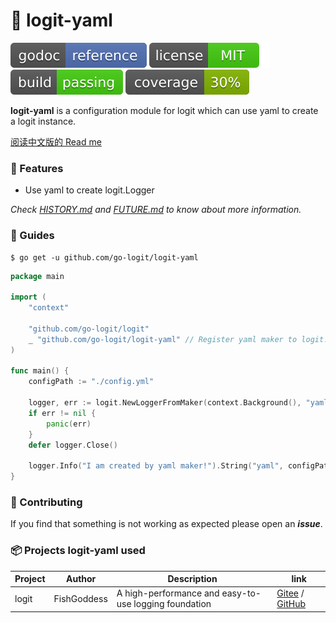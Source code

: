 # 📝 logit-yaml

[![Go Doc](_icons/godoc.svg)](https://pkg.go.dev/github.com/FishGoddess/props)
[![License](_icons/license.svg)](https://opensource.org/licenses/MIT)
[![License](_icons/build.svg)](_icons/build.svg)
[![License](_icons/coverage.svg)](_icons/coverage.svg)

**logit-yaml** is a configuration module for logit which can use yaml to create a logit instance.

[阅读中文版的 Read me](./README.md)

### 🥇 Features

* Use yaml to create logit.Logger

_Check [HISTORY.md](./HISTORY.md) and [FUTURE.md](./FUTURE.md) to know about more information._

### 📖 Guides

```shell
$ go get -u github.com/go-logit/logit-yaml
```

```go
package main

import (
	"context"

	"github.com/go-logit/logit"
	_ "github.com/go-logit/logit-yaml" // Register yaml maker to logit.
)

func main() {
	configPath := "./config.yml"

	logger, err := logit.NewLoggerFromMaker(context.Background(), "yaml", configPath)
	if err != nil {
		panic(err)
	}
	defer logger.Close()

	logger.Info("I am created by yaml maker!").String("yaml", configPath).End()
}
```

### 👥 Contributing

If you find that something is not working as expected please open an _**issue**_.

### 📦 Projects logit-yaml used

| Project | Author      | Description                                           | link                                                                                    |
|---------|-------------|-------------------------------------------------------|-----------------------------------------------------------------------------------------|
| logit   | FishGoddess | A high-performance and easy-to-use logging foundation | [Gitee](https://gitee.com/go-logit/logit) / [GitHub](https://github.com/go-logit/logit) |
